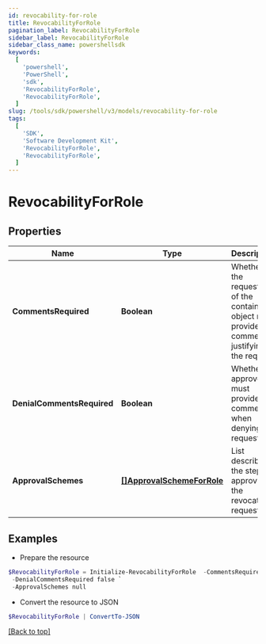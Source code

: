 ```yaml
---
id: revocability-for-role
title: RevocabilityForRole
pagination_label: RevocabilityForRole
sidebar_label: RevocabilityForRole
sidebar_class_name: powershellsdk
keywords:
  [
    'powershell',
    'PowerShell',
    'sdk',
    'RevocabilityForRole',
    'RevocabilityForRole',
  ]
slug: /tools/sdk/powershell/v3/models/revocability-for-role
tags:
  [
    'SDK',
    'Software Development Kit',
    'RevocabilityForRole',
    'RevocabilityForRole',
  ]
---
```


# RevocabilityForRole

## Properties

| Name | Type | Description | Notes |
| --- | --- | --- | --- |
| **CommentsRequired** | **Boolean** | Whether the requester of the containing object must provide comments justifying the request | [optional] [default to $false] |
| **DenialCommentsRequired** | **Boolean** | Whether an approver must provide comments when denying the request | [optional] [default to $false] |
| **ApprovalSchemes** | [**[]ApprovalSchemeForRole**](approval-scheme-for-role) | List describing the steps in approving the revocation request | [optional] |

## Examples

- Prepare the resource

```powershell
$RevocabilityForRole = Initialize-RevocabilityForRole  -CommentsRequired false `
 -DenialCommentsRequired false `
 -ApprovalSchemes null
```

- Convert the resource to JSON

```powershell
$RevocabilityForRole | ConvertTo-JSON
```

[[Back to top]](#)
